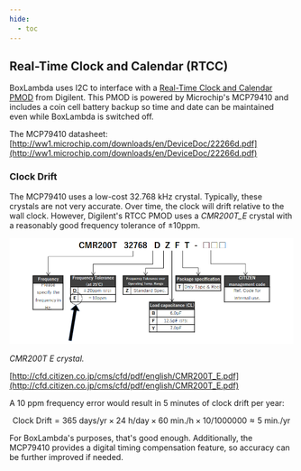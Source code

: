 ```yaml
---
hide:
  - toc
---
```


## Real-Time Clock and Calendar (RTCC)

BoxLambda uses I2C to interface with a [Real-Time Clock and Calendar PMOD](https://digilent.com/shop/pmod-rtcc-real-time-clock-calendar/) from Digilent. This PMOD is powered by Microchip's MCP79410 and includes a coin cell battery backup so time and date can be maintained even while BoxLambda is switched off.

The MCP79410 datasheet: [http://ww1.microchip.com/downloads/en/DeviceDoc/22266d.pdf](http://ww1.microchip.com/downloads/en/DeviceDoc/22266d.pdf)

### Clock Drift

The MCP79410 uses a low-cost 32.768 kHz crystal. Typically, these crystals are not very accurate. Over time, the clock will drift relative to the wall clock. However, Digilent's RTCC PMOD uses a *CMR200T_E* crystal with a reasonably good frequency tolerance of ±10ppm.

![CMT200T E](assets/CMR200T_E.png)

*CMR200T E crystal.*

[http://cfd.citizen.co.jp/cms/cfd/pdf/english/CMR200T_E.pdf](http://cfd.citizen.co.jp/cms/cfd/pdf/english/CMR200T_E.pdf)

A 10 ppm frequency error would result in 5 minutes of clock drift per year:

$$
\textrm{Clock Drift}=\textrm{365 days/yr}\times\textrm{24 h/day}\times\textrm{60 min./h}\times10/1000000\approx\textrm{5 min./yr}
$$

For BoxLambda's purposes, that's good enough. Additionally, the MCP79410 provides a digital timing compensation feature, so accuracy can be further improved if needed.

